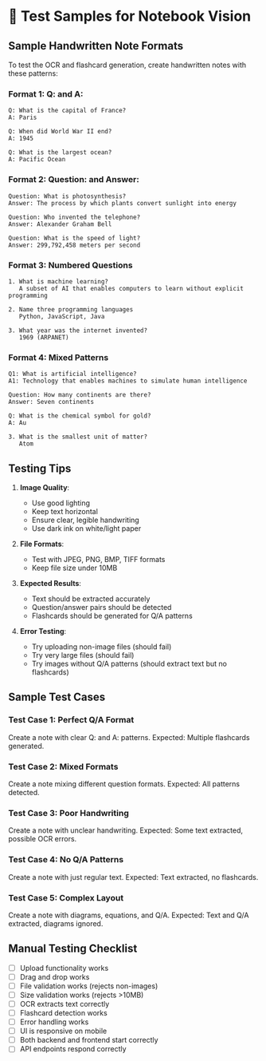 # 🧪 Test Samples for Notebook Vision

## Sample Handwritten Note Formats

To test the OCR and flashcard generation, create handwritten notes with these patterns:

### Format 1: Q: and A: 
```
Q: What is the capital of France?
A: Paris

Q: When did World War II end?
A: 1945

Q: What is the largest ocean?
A: Pacific Ocean
```

### Format 2: Question: and Answer:
```
Question: What is photosynthesis?
Answer: The process by which plants convert sunlight into energy

Question: Who invented the telephone?
Answer: Alexander Graham Bell

Question: What is the speed of light?
Answer: 299,792,458 meters per second
```

### Format 3: Numbered Questions
```
1. What is machine learning?
   A subset of AI that enables computers to learn without explicit programming

2. Name three programming languages
   Python, JavaScript, Java

3. What year was the internet invented?
   1969 (ARPANET)
```

### Format 4: Mixed Patterns
```
Q1: What is artificial intelligence?
A1: Technology that enables machines to simulate human intelligence

Question: How many continents are there?
Answer: Seven continents

Q: What is the chemical symbol for gold?
A: Au

3. What is the smallest unit of matter?
   Atom
```

## Testing Tips

1. **Image Quality**:
   - Use good lighting
   - Keep text horizontal 
   - Ensure clear, legible handwriting
   - Use dark ink on white/light paper

2. **File Formats**:
   - Test with JPEG, PNG, BMP, TIFF formats
   - Keep file size under 10MB

3. **Expected Results**:
   - Text should be extracted accurately
   - Question/answer pairs should be detected
   - Flashcards should be generated for Q/A patterns

4. **Error Testing**:
   - Try uploading non-image files (should fail)
   - Try very large files (should fail)
   - Try images without Q/A patterns (should extract text but no flashcards)

## Sample Test Cases

### Test Case 1: Perfect Q/A Format
Create a note with clear Q: and A: patterns. Expected: Multiple flashcards generated.

### Test Case 2: Mixed Formats  
Create a note mixing different question formats. Expected: All patterns detected.

### Test Case 3: Poor Handwriting
Create a note with unclear handwriting. Expected: Some text extracted, possible OCR errors.

### Test Case 4: No Q/A Patterns
Create a note with just regular text. Expected: Text extracted, no flashcards.

### Test Case 5: Complex Layout
Create a note with diagrams, equations, and Q/A. Expected: Text and Q/A extracted, diagrams ignored.

## Manual Testing Checklist

- [ ] Upload functionality works
- [ ] Drag and drop works  
- [ ] File validation works (rejects non-images)
- [ ] Size validation works (rejects >10MB)
- [ ] OCR extracts text correctly
- [ ] Flashcard detection works
- [ ] Error handling works
- [ ] UI is responsive on mobile
- [ ] Both backend and frontend start correctly
- [ ] API endpoints respond correctly
